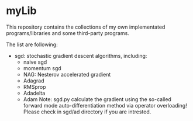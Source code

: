 # myLib
This repository contains the collections of my own implementated programs/libraries
and some third-party programs.

The list are following:
 - sgd: stochastic gradient descent algorithms, including:
   * naive sgd
   * momentum sgd
   * NAG: Nesterov accelerated gradient 
   * Adagrad
   * RMSprop
   * Adadelta
   * Adam
   Note: sgd.py calculate the gradient using the so-called forward mode auto-differentiation method via operator overloading! Please check in sgd/ad directory if you are intrested.


